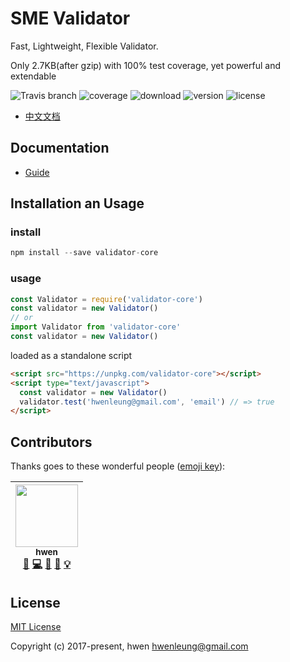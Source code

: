 # SME Validator

Fast, Lightweight, Flexible Validator.

Only 2.7KB(after gzip) with 100% test coverage, yet powerful and extendable

![Travis branch](https://travis-ci.org/SME-FE/validator-core.svg?branch=master)
![coverage](https://img.shields.io/coveralls/github/SME-FE/validator-core/master.svg)
![download](https://img.shields.io/npm/dm/validator-core.svg)
![version](https://img.shields.io/npm/v/validator-core.svg)
![license](https://img.shields.io/badge/license-mit-green.svg)

- [中文文档](https://sme-fe.github.io/website-validator/zh/guide/install-and-usage.html)

## Documentation

- [Guide](https://sme-fe.github.io/website-validator/)

## Installation an Usage

### install

```s
npm install --save validator-core
```

### usage

```js
const Validator = require('validator-core')
const validator = new Validator()
// or
import Validator from 'validator-core'
const validator = new Validator()
```

loaded as a standalone script

```html
<script src="https://unpkg.com/validator-core"></script>
<script type="text/javascript">
  const validator = new Validator()
  validator.test('hwenleung@gmail.com', 'email') // => true
</script>
```

## Contributors

Thanks goes to these wonderful people ([emoji key](https://github.com/kentcdodds/all-contributors#emoji-key)):

<!-- ALL-CONTRIBUTORS-LIST:START - Do not remove or modify this section -->
| [<img src="https://avatars3.githubusercontent.com/u/6712767?v=4" width="100px;"/><br /><sub>hwen</sub>](https://github.com/hwen)<br />[🤔](#ideas "Ideas & Planning") [💻](https://github.com/SME-FE/validator-core/commits?author=hwen "Code") [🎨](#design "Design") [📖](https://github.com/SME-FE/validator-core/commits?author=hwen "Documentation") [💡](#example "Examples") |
| :---: |
<!-- ALL-CONTRIBUTORS-LIST:END -->

## License

[MIT License](https://opensource.org/licenses/MIT)

Copyright (c) 2017-present, hwen <hwenleung@gmail.com>
